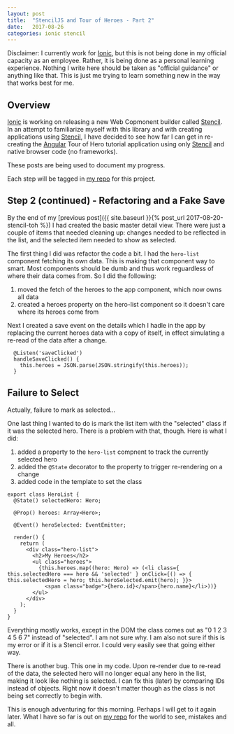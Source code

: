 ```yaml
---
layout: post
title:  "StencilJS and Tour of Heroes - Part 2"
date:   2017-08-26
categories: ionic stencil
---
```


Disclaimer: I currently work for [Ionic][ionic], but this is not being done
in my official capacity as an employee. Rather, it is being done as a personal
learning experience. Nothing I write here should be taken as "official guidance"
or anything like that. This is just me trying to learn something new in the
way that works best for me.

## Overview

[Ionic][ionic] is working on releasing a new Web Copmonent builder called
[Stencil][stenciljs]. In an attempt to familiarize myself with this library and
with creating applications using [Stencil][stenciljs], I have decided to see
how far I can get in re-creating the [Angular][angular] Tour of Hero tutorial
application using only [Stencil][stenciljs] and native browser code (no
frameworks).

These posts are being used to document my progress.

Each step will be tagged in [my repo][myrepo] for this project.

## Step 2 (continued) - Refactoring and a Fake Save

By the end of my [previous post]({{ site.baseurl }}{% post_url 2017-08-20-stencil-toh %}) I had
created the basic master detail view. There were just a couple of items that needed cleaning up:
changes needed to be reflected in the list, and the selected item needed to show as selected.

The first thing I did was refactor the code a bit. I had the `hero-list` component fetching its
own data. This is making that component way to smart. Most components should be dumb and thus
work reguardless of where their data comes from. So I did the following:

1. moved the fetch of the heroes to the app component, which now owns all data
2. created a heroes property on the hero-list component so it doesn't care where its heroes come from

Next I created a save event on the details which I hadle in the app by replacing the current
heroes data with a copy of itself, in effect simulating a re-read of the data after a change.

```
  @Listen('saveClicked')
  handleSaveClicked() {
    this.heroes = JSON.parse(JSON.stringify(this.heroes));
  }
```

## Failure to Select

Actually, failure to mark as selected...

One last thing I wanted to do is mark the list item with the "selected" class if it was the
selected hero. There is a problem with that, though. Here is what I did:

1. added a property to the `hero-list` compnent to track the currently selected hero
2. added the `@State` decorator to the property to trigger re-rendering on a change
3. added code in the template to set the class

```
export class HeroList {
  @State() selectedHero: Hero;

  @Prop() heroes: Array<Hero>;

  @Event() heroSelected: EventEmitter;

  render() {
    return (
      <div class="hero-list">
        <h2>My Heroes</h2>
        <ul class="heroes">
          {this.heroes.map((hero: Hero) => (<li class={ this.selectedHero === hero && 'selected' } onClick={() => { this.selectedHero = hero; this.heroSelected.emit(hero); }}>
            <span class="badge">{hero.id}</span>{hero.name}</li>))}
        </ul>
      </div>
    );
  }
}
```

Everything mostly works, except in the DOM the class comes out as "0 1 2 3 4 5 6 7" instead of
"selected". I am not sure why. I am also not sure if this is my error or if it is a Stencil
error. I could very easily see that going either way.

There is another bug. This one in my code. Upon re-render due to re-read of the data, the
selected hero will no longer equal any hero in the list, making it look like nothing is
selected. I can fix this (later) by comparing IDs instead of objects. Right now it doesn't
matter though as the class is not being set correctly to begin with.

This is enough adventuring for this morning. Perhaps I will get to it again later. What I
have so far is out on [my repo][myrepo] for the world to see, mistakes and all.

[angular]: https://angular.io
[ionic]: https://ionicframework.com/
[stenciljs]: https://stenciljs.com
[stencilstarter]: https://github.com/ionic-team/stencil-starter 
[myrepo]: https://github.com/kensodemann/stencil-toh
